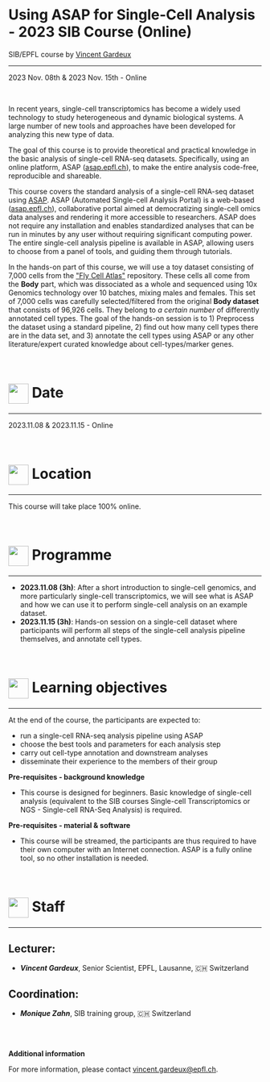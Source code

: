 # Using ASAP for Single-Cell Analysis - 2023 SIB Course (Online)

SIB/EPFL course by [Vincent Gardeux ](https://people.epfl.ch/vincent.gardeux)

***

2023 Nov. 08th & 2023 Nov. 15th - Online

<br/>

In recent years, single-cell transcriptomics has become a widely used technology to study heterogeneous and dynamic biological systems. A large number of new tools and approaches have been developed for analyzing this new type of data.

The goal of this course is to provide theoretical and practical knowledge in the basic analysis of single-cell RNA-seq datasets. Specifically, using an online platform, ASAP ([asap.epfl.ch](asap.epfl.ch)), to make the entire analysis code-free, reproducible and shareable.

This course covers the standard analysis of a single-cell RNA-seq dataset using [ASAP](asap.epfl.ch). ASAP (Automated Single-cell Analysis Portal) is a web-based ([asap.epfl.ch](asap.epfl.ch)), collaborative portal aimed at democratizing single-cell omics data analyses and rendering it more accessible to researchers. ASAP does not require any installation and enables standardized analyses that can be run in minutes by any user without requiring significant computing power. The entire single-cell analysis pipeline is available in ASAP, allowing users to choose from a panel of tools, and guiding them through tutorials.

In the hands-on part of this course, we will use a toy dataset consisting of 7,000 cells from the ["Fly Cell Atlas"](https://flycellatlas.org/) repository. These cells all come from the **Body** part, which was dissociated as a whole and sequenced using 10x Genomics technology over 10 batches, mixing males and females. This set of 7,000 cells was carefully selected/filtered from the original **Body dataset** that consists of 96,926 cells. They belong to *a certain number* of differently annotated cell types. The goal of the hands-on session is to 1) Preprocess the dataset using a standard pipeline, 2) find out how many cell types there are in the data set, and 3) annotate the cell types using ASAP or any other literature/expert curated knowledge about cell-types/marker genes.

<br/>

# <img border="0" src="https://www.svgrepo.com/show/20800/event-date-and-time-symbol.svg" width="40" height="40" style="vertical-align:middle;"> Date

***

2023.11.08 & 2023.11.15 - Online

<br/>

# <img border="0" src="https://www.svgrepo.com/show/4199/placeholder-on-a-map.svg" width="40" height="40" style="vertical-align:middle;"> Location

***

This course will take place 100% online.


<br/>

# <img border="0" src="https://www.svgrepo.com/show/158264/schedule.svg" width="40" height="40" style="vertical-align:middle;"> Programme

***

- **2023.11.08 (3h)**: After a short introduction to single-cell genomics, and more particularly single-cell transcriptomics, we will see what is ASAP and how we can use it to perform single-cell analysis on an example dataset.
- **2023.11.15 (3h)**: Hands-on session on a single-cell dataset where participants will perform all steps of the single-cell analysis pipeline themselves, and annotate cell types.

<br/>

# <img border="0" src="https://www.svgrepo.com/show/410/list.svg" width="40" height="40" style="vertical-align:middle;"> Learning objectives

***

At the end of the course, the participants are expected to:
- run a single-cell RNA-seq analysis pipeline using ASAP
- choose the best tools and parameters for each analysis step
- carry out cell-type annotation and downstream analyses
- disseminate their experience to the members of their group


**Pre-requisites - background knowledge**
- This course is designed for beginners. Basic knowledge of single-cell analysis (equivalent to the SIB courses Single-cell Transcriptomics or NGS - Single-cell RNA-Seq Analysis) is required.

**Pre-requisites - material & software**
- This course will be streamed, the participants are thus required to have their own computer with an Internet connection. ASAP is a fully online tool, so no other installation is needed.

<br/>

# <img border="0" src="https://www.svgrepo.com/show/38706/group-of-people.svg" width="40" height="40" style="vertical-align:middle;"> Staff

***

## Lecturer:

- __*Vincent Gardeux*__, Senior Scientist, EPFL, Lausanne, 🇨🇭 Switzerland

## Coordination:

- __*Monique Zahn*__, SIB training group, 🇨🇭 Switzerland

<br/>
<br/>

**Additional information**

For more information, please contact [vincent.gardeux@epfl.ch](mailto://vincent.gardeux@epfl.ch).
